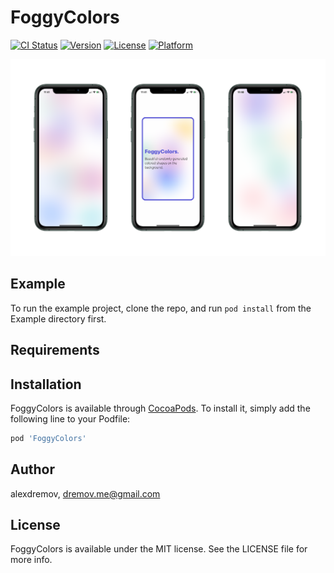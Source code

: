 # FoggyColors

[![CI Status](https://img.shields.io/travis/alexdremov/FoggyColors.svg?style=flat)](https://travis-ci.org/alexdremov/FoggyColors)
[![Version](https://img.shields.io/cocoapods/v/FoggyColors.svg?style=flat)](https://cocoapods.org/pods/FoggyColors)
[![License](https://img.shields.io/cocoapods/l/FoggyColors.svg?style=flat)](https://cocoapods.org/pods/FoggyColors)
[![Platform](https://img.shields.io/cocoapods/p/FoggyColors.svg?style=flat)](https://cocoapods.org/pods/FoggyColors)

<img src="https://github.com/AlexRoar/FoggyColors/raw/main/Assets/ExampleDemo.png">

## Example

To run the example project, clone the repo, and run `pod install` from the Example directory first.

## Requirements

## Installation

FoggyColors is available through [CocoaPods](https://cocoapods.org). To install
it, simply add the following line to your Podfile:

```ruby
pod 'FoggyColors'
```

## Author

alexdremov, dremov.me@gmail.com

## License

FoggyColors is available under the MIT license. See the LICENSE file for more info.
